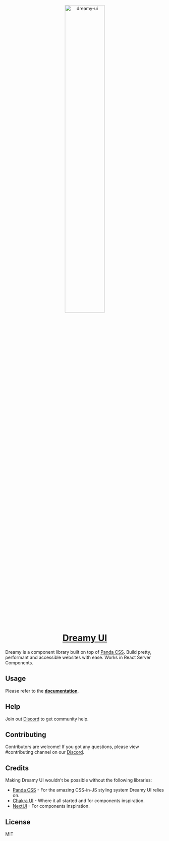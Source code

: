 <p align="center">
  <a href="https://dreamy-ui.com">
      <img width="50%" src="https://dreamy-ui.com/dream-ui-wallpaper.png" alt="dreamy-ui" />
      <h1 align="center">Dreamy UI</h1>
  </a>
</p>

Dreamy is a component library built on top of [Panda CSS](https://panda-css.com/). Build pretty, performant and accessible websites with ease. Works in React Server Components.

## Usage

Please refer to the **[documentation](https://dreamy-ui.com/docs)**.

## Help

Join out [Discord](https://dreamy-ui.com/discord) to get community help.

## Contributing

Contributors are welcome! If you got any questions, please view #contributing channel on our [Discord](https://dreamy-ui.com/discord).

## Credits

Making Dreamy UI wouldn't be possible without the following libraries:

-   [Panda CSS](https://panda-css.com/) - For the amazing CSS-in-JS styling system Dreamy UI relies on.
-   [Chakra UI](https://chakra-ui.com/) - Where it all started and for components inspiration.
-   [NextUI](https://nextui.org/) - For components inspiration.

## License

MIT
